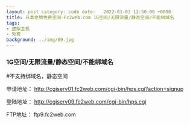 ```yaml
---
layout: post category: code date:   2022-01-03 12:50:00 +0800
title: 日本老牌免费空间-Fc2web.com 1G空间/无限流量/静态空间/不能绑域名
tags:
- 虚拟主机
- 免费
background: ../img/09.jpg
---
```


### 1G空间/无限流量/静态空间/不能绑域名

#不支持绑域名，静态空间

申请地址：
http://cgiserv01.fc2web.com/cgi-bin/hps.cgi?action=signup

登陆地址：
http://cgiserv09.fc2web.com/cgi-bin/hps.cgi

FTP地址：
ftp9.fc2web.com